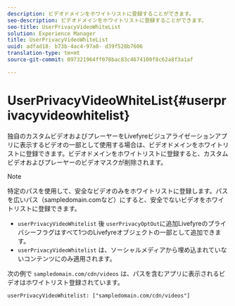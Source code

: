 ```yaml
---
description: ビデオドメインをホワイトリストに登録することができます。
seo-description: ビデオドメインをホワイトリストに登録することができます。
seo-title: UserPrivacyVideoWhiteList
solution: Experience Manager
title: UserPrivacyVideoWhiteList
uuid: adfad18- b73b-4ac4-97a0- d39f528b7606
translation-type: tm+mt
source-git-commit: 097321964ff078bac83c4674100f8c62a8f3a1af

---
```



# UserPrivacyVideoWhiteList{#userprivacyvideowhitelist}

独自のカスタムビデオおよびプレーヤーをLivefyreビジュアライゼーションアプリに表示するビデオの一部として使用する場合は、ビデオドメインをホワイトリストに登録できます。ビデオドメインをホワイトリストに登録すると、カスタムビデオおよびプレーヤーのビデオマスクが削除されます。

>[!NOTE]
>
>特定のパスを使用して、安全なビデオのみをホワイトリストに登録します。パスを広いパス（sampledomain.comなど）にすると、安全でないビデオをホワイトリストに登録できます。

* `userPrivacyVideoWhitelist` 後 `userPrivacyOptOut`に追加Livefyreのプライバシーフラグはすべて1つのLivefyreオブジェクトの一部として追加できます。
* `userPrivacyVideoWhitelist` は、ソーシャルメディアから埋め込まれていないコンテンツにのみ適用されます。

次の例で `sampledomain.com/cdn/videos` は、パスを含むアプリに表示されるビデオはホワイトリスト登録されています。

```
userPrivacyVideoWhitelist: ["sampledomain.com/cdn/videos"]
```
